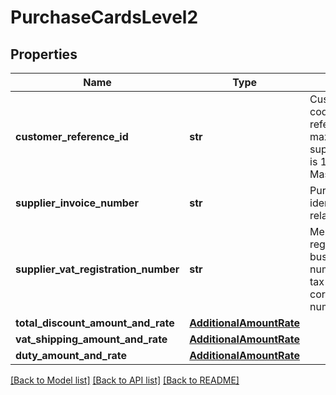 # PurchaseCardsLevel2

## Properties
Name | Type | Description | Notes
------------ | ------------- | ------------- | -------------
**customer_reference_id** | **str** | Customer code/customer reference ID. The max length supported for Visa is 12 and MasterCard is 17. | [optional] 
**supplier_invoice_number** | **str** | Purchase identifier/merchant-related data. | [optional] 
**supplier_vat_registration_number** | **str** | Merchant VAT registration/single business reference number/merchant tax ID or corporation VAT number. | [optional] 
**total_discount_amount_and_rate** | [**AdditionalAmountRate**](AdditionalAmountRate.md) |  | [optional] 
**vat_shipping_amount_and_rate** | [**AdditionalAmountRate**](AdditionalAmountRate.md) |  | [optional] 
**duty_amount_and_rate** | [**AdditionalAmountRate**](AdditionalAmountRate.md) |  | [optional] 

[[Back to Model list]](../README.md#documentation-for-models) [[Back to API list]](../README.md#documentation-for-api-endpoints) [[Back to README]](../README.md)


